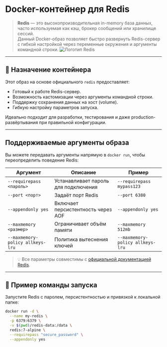 # Docker-контейнер для Redis

> **Redis** — это высокопроизводительная in-memory база данных, часто используемая как кэш, брокер сообщений или хранилище сессий.  
> Данный Docker-образ позволяет быстро развернуть Redis-сервер с гибкой настройкой через переменные окружения и аргументы командной строки.
![Логотип Redis](https://www.google.com/url?sa=i&url=https%3A%2F%2Fxuyenvietmedia.com%2Fblogs%2Fredis-la-gi%2F&psig=AOvVaw3lqJxar0PpZ-niYvdljrmI&ust=1761456146111000&source=images&cd=vfe&opi=89978449&ved=0CBUQjRxqFwoTCJjS7dvHvpADFQAAAAAdAAAAABAj)

---

## 📌 Назначение контейнера

Этот образ на основе официального `redis` предоставляет:

- Готовый к работе Redis-сервер.
- Возможность кастомизации через аргументы командной строки.
- Поддержку сохранения данных на хост (volume).
- Гибкую настройку параметров запуска.

Идеально подходит для разработки, тестирования и даже production-развёртывания при правильной конфигурации.

---

## Поддерживаемые аргументы образа

Вы можете передавать аргументы напрямую в `docker run`, чтобы переопределить поведение Redis:

| Аргумент | Описание | Пример |
|----------|----------|--------|
| `--requirepass <пароль>` | Устанавливает пароль для подключения | `--requirepass mypass123` |
| `--port <порт>` | Задаёт порт Redis | `--port 6380` |
| `--appendonly yes` | Включает персистентность через AOF | `--appendonly yes` |
| `--maxmemory <размер>` | Ограничивает объём памяти | `--maxmemory 512mb` |
| `--maxmemory-policy allkeys-lru` | Политика вытеснения ключей | `--maxmemory-policy allkeys-lru` |

> 💡 Все параметры совместимы с [официальной документацией Redis](https://redis.io/docs/).

---

## 🚀 Пример команды запуска

Запустите Redis с паролем, персистентностью и привязкой к локальной папке:

```bash
docker run -d \
  --name my-redis \
  -p 6379:6379 \
  -v $(pwd)/redis-data:/data \
  redis:7-alpine \
  --requirepass "secure_password" \
  --appendonly yes
